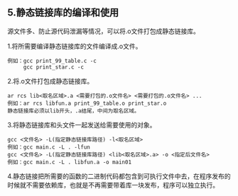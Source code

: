 ## 5.静态链接库的编译和使用

源文件多、防止源代码泄漏等情况，可以将.o文件打包成静态链接库。

1.将所需要编译静态链接库的文件编译成.o文件。

```
例如：gcc print_99_table.c -c
     gcc print_star.c -c
```

2.将.o文件打包成静态链接库。

```
ar rcs lib<取名区域>.a <需要打包的.o文件名> <需要打包的.o文件名> ... 
例如：ar rcs libfun.a print_99_table.o print_star.o
静态链接库必须以lib开头，.a结尾，中间为取名区域。
```

3.将静态链接库和头文件一起发送给需要使用的对象。

```
gcc <文件名> -L(指定静态链接库路径) -l<取名区域>
例如：gcc main.c -L . -lfun
gcc <文件名> -L(指定静态链接库路径) <lib<取名区域>.a> -o <指定后文件名>
例如：gcc main.c -L . libfun.a -o main01
```

4.静态链接把所需要的函数的二进制代码都包含到可执行文件中去，在程序发布的时候就不需要依赖库，也就是不再需要带着库一块发布，程序可以独立执行。
